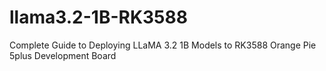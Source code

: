 # llama3.2-1B-RK3588
Complete Guide to Deploying LLaMA 3.2 1B Models to RK3588 Orange Pie 5plus Development Board
